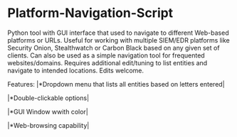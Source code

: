 # Platform-Navigation-Script
Python tool with GUI interface that used to navigate to different Web-based platforms or URLs. Useful for working with multiple SIEM/EDR platforms like Security Onion, Stealthwatch or Carbon Black based on any given set of clients. Can also be used as a simple navigation tool for frequented websites/domains. Requires additional edit/tuning to list entities and navigate to intended locations. Edits welcome.

Features:
|*Dropdown menu that lists all entities based on letters entered|

|*Double-clickable options|

|*GUI Window wwith color|

|*Web-browsing capability|


